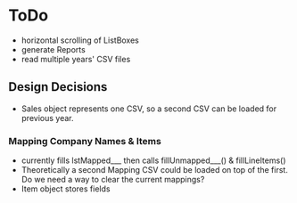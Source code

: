 # ToDo

- horizontal scrolling of ListBoxes
- generate Reports
- read multiple years' CSV files

## Design Decisions

- Sales object represents one CSV, so a second CSV can be loaded for previous year.

### Mapping Company Names & Items
- currently fills lstMapped___ then calls fillUnmapped___() & fillLineItems()
- Theoretically a second Mapping CSV could be loaded on top of the first.  Do we need a way to clear the current mappings?
- Item object stores fields
